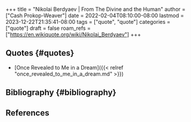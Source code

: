 +++
title = "Nikolai Berdyaev | From The Divine and the Human"
author = ["Cash Prokop-Weaver"]
date = 2022-02-04T08:10:00-08:00
lastmod = 2023-12-22T21:35:41-08:00
tags = ["quote", "quote"]
categories = ["quote"]
draft = false
roam_refs = ["https://en.wikiquote.org/wiki/Nikolai_Berdyaev"]
+++

## Quotes {#quotes}

-   [Once Revealed to Me in a Dream]({{< relref "once_revealed_to_me_in_a_dream.md" >}})


## Bibliography {#bibliography}

## References

<style>.csl-entry{text-indent: -1.5em; margin-left: 1.5em;}</style><div class="csl-bib-body">
</div>
